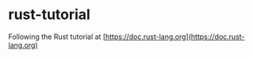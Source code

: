 # rust-tutorial

Following the Rust tutorial at [https://doc.rust-lang.org](https://doc.rust-lang.org)
